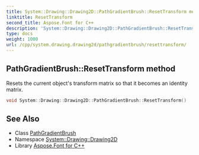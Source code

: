 ```yaml
---
title: System::Drawing::Drawing2D::PathGradientBrush::ResetTransform method
linktitle: ResetTransform
second_title: Aspose.Font for C++
description: 'System::Drawing::Drawing2D::PathGradientBrush::ResetTransform method. Resets the current object''s transform matrix so that it becomes an identity matrix in C++.'
type: docs
weight: 1000
url: /cpp/system.drawing.drawing2d/pathgradientbrush/resettransform/
---
```

## PathGradientBrush::ResetTransform method


Resets the current object's transform matrix so that it becomes an identity matrix.

```cpp
void System::Drawing::Drawing2D::PathGradientBrush::ResetTransform()
```

## See Also

* Class [PathGradientBrush](../)
* Namespace [System::Drawing::Drawing2D](../../)
* Library [Aspose.Font for C++](../../../)
